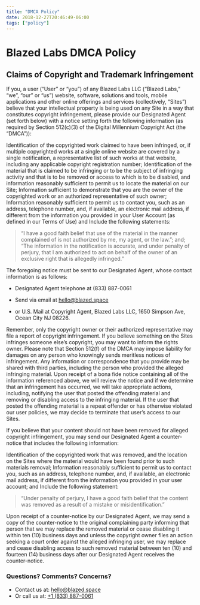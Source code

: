 ```yaml
---
title: "DMCA Policy"
date: 2018-12-27T20:46:49-06:00
tags: ["policy"]
---
```


# Blazed Labs DMCA Policy
## Claims of Copyright and Trademark Infringement

If you, a user (“User” or “you”) of any Blazed Labs LLC (“Blazed Labs,” “we”, “our” or “us”) website, software, solutions and tools, mobile applications and other online offerings and services (collectively, “Sites”) believe that your intellectual property is being used on any Site in a way that constitutes copyright infringement, please provide our Designated Agent (set forth below) with a notice setting forth the following information (as required by Section 512(c)(3) of the Digital Millennium Copyright Act (the “DMCA”)):

Identification of the copyrighted work claimed to have been infringed, or, if multiple copyrighted works at a single online website are covered by a single notification, a representative list of such works at that website, including any applicable copyright registration number;
Identification of the material that is claimed to be infringing or to be the subject of infringing activity and that is to be removed or access to which is to be disabled, and information reasonably sufficient to permit us to locate the material on our Site;
Information sufficient to demonstrate that you are the owner of the copyrighted work or an authorized representative of such owner;
Information reasonably sufficient to permit us to contact you, such as an address, telephone number, and, if available, an electronic mail address, if different from the information you provided in your User Account (as defined in our Terms of Use)  and
Include the following statements:

> “I have a good faith belief that use of the material in the manner complained of is not authorized by me, my agent, or the law.”;
and;
> “The information in the notification is accurate, and under penalty of perjury, that I am authorized to act on behalf of the owner of an exclusive right that is allegedly infringed.”

The foregoing notice must be sent to our Designated Agent, whose contact information is as follows:

* Designated Agent telephone at (833) 887-0061

* Send via email at hello@blazed.space

* or U.S. Mail at Copyright Agent, Blazed Labs LLC, 1650 Simpson Ave, Ocean City NJ 08226.

Remember, only the copyright owner or their authorized representative may file a report of copyright infringement.  If you believe something on the Sites infringes someone else’s copyright, you may want to inform the rights owner.  Please note that Section 512(f) of the DMCA may impose liability for damages on any person who knowingly sends meritless notices of infringement.  Any information or correspondence that you provide may be shared with third parties, including the person who provided the alleged infringing material.  Upon receipt of a bona fide notice containing all of the information referenced above, we will review the notice and if we determine that an infringement has occurred, we will take appropriate actions, including, notifying the user that posted the offending material and removing or disabling access to the infringing material.  If the user that posted the offending material is a repeat offender or has otherwise violated our user policies, we may decide to terminate that user’s access to our Sites. 

If you believe that your content should not have been removed for alleged copyright infringement, you may send our Designated Agent a counter-notice that includes the following information: 

Identification of the copyrighted work that was removed, and the location on the Sites where the material would have been found prior to such materials removal;
Information reasonably sufficient to permit us to contact you, such as an address, telephone number, and, if available, an electronic mail address, if different from the information you provided in your user account; and
Include the following statement:

> “Under penalty of perjury, I have a good faith belief that the content was removed as a result of a mistake or misidentification.”

Upon receipt of a counter-notice by our Designated Agent, we may send a copy of the counter-notice to the original complaining party informing that person that we may replace the removed material or cease disabling it within ten (10) business days and unless the copyright owner files an action seeking a court order against the alleged infringing user, we may replace and cease disabling access to such removed material between ten (10) and fourteen (14) business days after our Designated Agent receives the counter-notice.

### Questions? Comments? Concerns?
- Contact us at: [hello@blazed.space](mailto:hello@blazed.space)
- Or call us at: [+1 (833) 887-0061](tel:+18338870061)